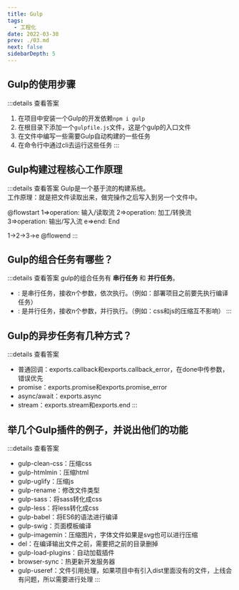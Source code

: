 ```yaml
---
title: Gulp
tags: 
  - 工程化
date: 2022-03-30
prev: ./03.md
next: false
sidebarDepth: 5
---
```


## Gulp的使用步骤

:::details 查看答案
1. 在项目中安装一个Gulp的开发依赖`npm i gulp`
2. 在根目录下添加一个`gulpfile.js`文件，这是个gulp的入口文件
3. 在文件中编写一些需要Gulp自动构建的一些任务
4. 在命令行中通过cli去运行这些任务
:::

## Gulp构建过程核心工作原理

:::details 查看答案
Gulp是一个基于流的构建系统。  
工作原理：就是把文件读取出来，做完操作之后写入到另一个文件中。

@flowstart
1=>operation: 输入/读取流
2=>operation: 加工/转换流
3=>operation: 输出/写入流
e=>end: End

1->2->3->e
@flowend
:::

## Gulp的组合任务有哪些？

:::details 查看答案
gulp的组合任务有 **串行任务** 和 **并行任务**。 

- <str str="series" /> : 是串行任务，接收n个参数，依次执行。（例如：部署项目之前要先执行编译任务）
- <str str="parallel" /> : 是并行任务，接收n个参数，并行执行。（例如：css和js的压缩互不影响）
:::

## Gulp的异步任务有几种方式？

:::details 查看答案
- 普通回调：exports.callback和exports.callback_error，在done中传参数，错误优先
- promise：exports.promise和exports.promise_error
- async/await：exports.async
- stream：exports.stream和exports.end
:::

## 举几个Gulp插件的例子，并说出他们的功能

:::details 查看答案
- gulp-clean-css：压缩css
- gulp-htmlmin：压缩html
- gulp-uglify：压缩js
- gulp-rename：修改文件类型
- gulp-sass：将sass转化成css
- gulp-less：将less转化成css
- gulp-babel：将ES6的语法进行编译
- gulp-swig：页面模板编译
- gulp-imagemin：压缩图片，字体文件如果是svg也可以进行压缩
- del：在编译输出文件之前，需要把之前的目录删掉
- gulp-load-plugins：自动加载插件
- browser-sync：热更新开发服务器
- gulp-useref：文件引用处理，如果项目中有引入dist里面没有的文件，上线会有问题，所以需要进行处理
:::